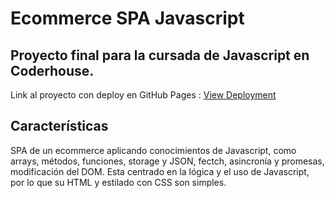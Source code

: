 # Ecommerce SPA Javascript
## Proyecto final para la cursada de Javascript en Coderhouse.

Link al proyecto con deploy en GitHub Pages : [View Deployment](https://lucasluccaroni.github.io/ProyectoFinalLuccaroni/)


## Características
SPA de un ecommerce aplicando conocimientos de Javascript, como arrays, métodos, funciones, storage y JSON, fectch, asincronía y promesas, modificación del DOM. Esta centrado en la lógica y el uso de Javascript, por lo que su HTML y estilado con CSS son simples.

